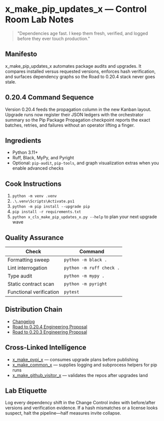 # x_make_pip_updates_x — Control Room Lab Notes

> "Dependencies age fast. I keep them fresh, verified, and logged before they ever touch production."

## Manifesto
x_make_pip_updates_x automates package audits and upgrades. It compares installed versus requested versions, enforces hash verification, and surfaces dependency graphs so the Road to 0.20.4 stack never goes stale.

## 0.20.4 Command Sequence
Version 0.20.4 feeds the propagation column in the new Kanban layout. Upgrade runs now register their JSON ledgers with the orchestrator summary so the Pip Package Propagation checkpoint reports the exact batches, retries, and failures without an operator lifting a finger.

## Ingredients
- Python 3.11+
- Ruff, Black, MyPy, and Pyright
- Optional: `pip-audit`, `pip-tools`, and graph visualization extras when you enable advanced checks

## Cook Instructions
1. `python -m venv .venv`
2. `.\.venv\Scripts\Activate.ps1`
3. `python -m pip install --upgrade pip`
4. `pip install -r requirements.txt`
5. `python x_cls_make_pip_updates_x.py --help` to plan your next upgrade wave

## Quality Assurance
| Check | Command |
| --- | --- |
| Formatting sweep | `python -m black .`
| Lint interrogation | `python -m ruff check .`
| Type audit | `python -m mypy .`
| Static contract scan | `python -m pyright`
| Functional verification | `pytest`

## Distribution Chain
- [Changelog](./CHANGELOG.md)
- [Road to 0.20.4 Engineering Proposal](../x_0_make_all_x/Change%20Control/0.20.4/Road%20to%200.20.4%20Engineering%20Proposal.md)
- [Road to 0.20.3 Engineering Proposal](../x_0_make_all_x/Change%20Control/0.20.3/Road%20to%200.20.3%20Engineering%20Proposal.md)

## Cross-Linked Intelligence
- [x_make_pypi_x](../x_make_pypi_x/README.md) — consumes upgrade plans before publishing
- [x_make_common_x](../x_make_common_x/README.md) — supplies logging and subprocess helpers for pip runs
- [x_make_github_visitor_x](../x_make_github_visitor_x/README.md) — validates the repos after upgrades land

## Lab Etiquette
Log every dependency shift in the Change Control index with before/after versions and verification evidence. If a hash mismatches or a license looks suspect, halt the pipeline—half measures invite collapse.

